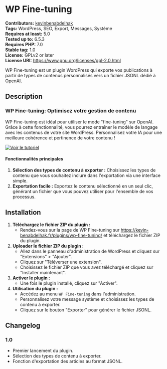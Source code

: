 # WP Fine-tuning

**Contributors:** [kevinbenabdelhak](https://github.com/kevinbenabdelhak)  
**Tags:** WordPress, SEO, Export, Messages, Système  
**Requires at least:** 5.0  
**Tested up to:** 6.5.3  
**Requires PHP:** 7.0  
**Stable tag:** 1.0  
**License:** GPLv2 or later  
**License URI:** https://www.gnu.org/licenses/gpl-2.0.html  

WP Fine-tuning est un plugin WordPress qui exporte vos publications à partir de types de contenus personnalisés vers un fichier JSONL dédié à OpenAI.

## Description

### WP Fine-tuning: Optimisez votre gestion de contenu

WP Fine-tuning est idéal pour utiliser le mode "fine-tuning" sur OpenAI. Grâce à cette fonctionnalité, vous pourrez entraîner le modèle de langage avec les contenus de votre site WordPress. Personnalisez votre IA pour une meilleure cohérence et pertinence de votre contenu !

[![Voir le tutoriel](https://img.youtube.com/vi/aKWvAhhPCjk/maxresdefault.jpg)](https://www.youtube.com/watch?v=aKWvAhhPCjk&ab_channel=KevinBenabdelhak)


#### Fonctionnalités principales

1. **Sélection des types de contenu à exporter :** Choisissez les types de contenu que vous souhaitez inclure dans l'exportation via une interface simple.
2. **Exportation facile :** Exportez le contenu sélectionné en un seul clic, générant un fichier que vous pouvez utiliser pour l'ensemble de vos processus.

## Installation

1. **Téléchargez le fichier ZIP du plugin :** 
   - Rendez-vous sur la page de WP Fine-tuning sur https://kevin-benabdelhak.fr/plugins/wp-fine-tuning/ et téléchargez le fichier ZIP du plugin.
2. **Uploader le fichier ZIP du plugin :** 
   - Allez dans le panneau d'administration de WordPress et cliquez sur "Extensions" > "Ajouter".
   - Cliquez sur "Téléverser une extension".
   - Choisissez le fichier ZIP que vous avez téléchargé et cliquez sur "Installer maintenant".
3. **Activer le plugin :** 
   - Une fois le plugin installé, cliquez sur "Activer".
4. **Utilisation du plugin :** 
   - Accédez au menu `WP Fine-tuning` dans l'administration.
   - Personnalisez votre message système et choisissez les types de contenu à exporter.
   - Cliquez sur le bouton "Exporter" pour générer le fichier JSONL.

## Changelog

### 1.0

- Premier lancement du plugin.
- Sélection des types de contenu à exporter.
- Fonction d'exportation des articles au format JSONL.

